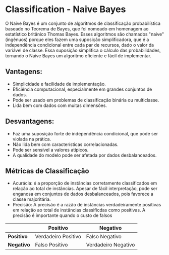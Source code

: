 # Classification - Naive Bayes

O Naive Bayes é um conjunto de algoritmos de classificação probabilística baseado no Teorema de Bayes, que foi nomeado em homenagem ao estatístico britânico Thomas Bayes. Esses algoritmos são chamados "naive" (ingênuos) porque eles fazem uma suposição simplificadora, que é a independência condicional entre cada par de recursos, dado o valor da variável de classe. Essa suposição simplifica o cálculo das probabilidades, tornando o Naive Bayes um algoritmo eficiente e fácil de implementar.

## Vantagens:
- Simplicidade e facilidade de implementação.
- Eficiência computacional, especialmente em grandes conjuntos de dados.
- Pode ser usado em problemas de classificação binária ou multiclasse.
- Lida bem com dados com muitas dimensões.

## Desvantagens:
- Faz uma suposição forte de independência condicional, que pode ser violada na prática.
- Não lida bem com características correlacionadas.
- Pode ser sensível a valores atípicos.
- A qualidade do modelo pode ser afetada por dados desbalanceados.

## Métricas de Classificação
- Acurácia: é a proporção de instâncias corretamente classificados em relação ao total de instâncias. Apesar de fácil interpretação, pode ser enganosa em conjuntos de dados desbalanceados, pois favorece a classe majoritária. 
- Precisão: A precisão é a razão de instâncias verdadeiramente positivas em relação ao total de instâncias classificdas como positivas. A precisão é importante quando o custo de falsos 

|           | Positivo           | Negativo           |
|-----------|--------------------|--------------------|
| **Positivo**  | Verdadeiro Positivo | Falso Negativo     |
| **Negativo**  | Falso Positivo      | Verdadeiro Negativo|


